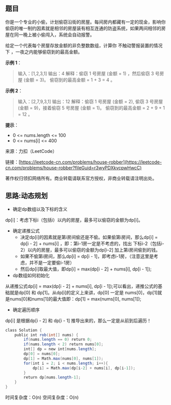 ## 题目

你是一个专业的小偷，计划偷窃沿街的房屋。每间房内都藏有一定的现金，影响你偷窃的唯一制约因素就是相邻的房屋装有相互连通的防盗系统，如果两间相邻的房屋在同一晚上被小偷闯入，系统会自动报警。

给定一个代表每个房屋存放金额的非负整数数组，计算你 不触动警报装置的情况下 ，一夜之内能够偷窃到的最高金额。

**示例 1**：

>输入：[1,2,3,1]
>输出：4
>解释：偷窃 1 号房屋 (金额 = 1) ，然后偷窃 3 号房屋 (金额 = 3)。
>偷窃到的最高金额 = 1 + 3 = 4 。

**示例 2**：

>输入：[2,7,9,3,1]
>输出：12
>解释：偷窃 1 号房屋 (金额 = 2), 偷窃 3 号房屋 (金额 = 9)，接着偷窃 5 号房屋 (金额 = 1)。
>偷窃到的最高金额 = 2 + 9 + 1 = 12 。

**提示**：

* 0 <= nums.length <= 100
* 0 <= nums[i] <= 400

来源：力扣（LeetCode）

链接：[https://leetcode-cn.com/problems/house-robber](https://leetcode-cn.com/problems/house-robber?fileGuid=r3wyPDXkvcpwHwcC)

著作权归领扣网络所有。商业转载请联系官方授权，非商业转载请注明出处。

## 思路:动态规划

* 确定dp数组以及下标的含义

dp[i]：考虑下标i（包括i）以内的房屋，最多可以偷窃的金额为dp[i]。

* 确定递推公式
    * 决定dp[i]的因素就是第i房间偷还是不偷。如果偷第i房间，那么dp[i] = dp[i - 2] + nums[i] ，即：第i-1房一定是不考虑的，找出 下标i-2（包括i-2）以内的房屋，最多可以偷窃的金额为dp[i-2] 加上第i房间偷到的钱。
    * 如果不偷第i房间，那么dp[i] = dp[i - 1]，即考虑i-1房，（注意这里是考虑，并不是一定要偷i-1房）
    * 然后dp[i]取最大值，即dp[i] = max(dp[i - 2] + nums[i], dp[i - 1]);
* dp数组如何初始化

从递推公式dp[i] = max(dp[i - 2] + nums[i], dp[i - 1]);可以看出，递推公式的基础就是dp[0] 和 dp[1]。从dp[i]的定义上来讲，dp[0] 一定是 nums[0]，dp[1]就是nums[0]和nums[1]的最大值即：dp[1] = max(nums[0], nums[1]);

* 确定遍历顺序

dp[i] 是根据dp[i - 2] 和 dp[i - 1] 推导出来的，那么一定是从前到后遍历！

```java
class Solution {
    public int rob(int[] nums) {
        if(nums.length == 0) return 0;
        if(nums.length < 2) return nums[0];
        int[] dp = new int[nums.length];
        dp[0] = nums[0];
        dp[1] = Math.max(nums[0], nums[1]);
        for(int i = 2; i < nums.length; i++){
            dp[i] = Math.max(dp[i-2] + nums[i], dp[i-1]);
        }
        return dp[nums.length-1];
    }
}
```
时间复杂度：O(n)
空间复杂度：O(n)

